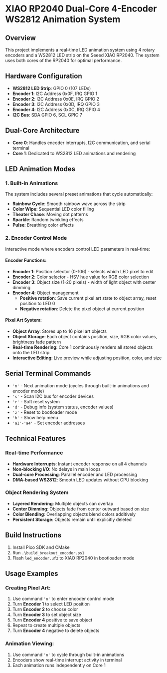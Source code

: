 # XIAO RP2040 Dual-Core 4-Encoder WS2812 Animation System

## Overview
This project implements a real-time LED animation system using 4 rotary encoders and a WS2812 LED strip on the Seeed XIAO RP2040. The system uses both cores of the RP2040 for optimal performance.

## Hardware Configuration
- **WS2812 LED Strip**: GPIO 0 (107 LEDs)
- **Encoder 1**: I2C Address 0x0F, IRQ GPIO 1
- **Encoder 2**: I2C Address 0x0E, IRQ GPIO 2  
- **Encoder 3**: I2C Address 0x0D, IRQ GPIO 3
- **Encoder 4**: I2C Address 0x0C, IRQ GPIO 4
- **I2C Bus**: SDA GPIO 6, SCL GPIO 7

## Dual-Core Architecture
- **Core 0**: Handles encoder interrupts, I2C communication, and serial terminal
- **Core 1**: Dedicated to WS2812 LED animations and rendering

## LED Animation Modes

### 1. Built-in Animations
The system includes several preset animations that cycle automatically:
- **Rainbow Cycle**: Smooth rainbow wave across the strip
- **Color Wipe**: Sequential LED color filling
- **Theater Chase**: Moving dot patterns
- **Sparkle**: Random twinkling effects
- **Pulse**: Breathing color effects

### 2. Encoder Control Mode
Interactive mode where encoders control LED parameters in real-time:

#### Encoder Functions:
- **Encoder 1**: Position selector (0-106) - selects which LED pixel to edit
- **Encoder 2**: Color selector - HSV hue value for RGB color selection
- **Encoder 3**: Object size (1-20 pixels) - width of light object with center dimming
- **Encoder 4**: Object management
  - **Positive rotation**: Save current pixel art state to object array, reset position to LED 0
  - **Negative rotation**: Delete the pixel object at current position

#### Pixel Art System:
- **Object Array**: Stores up to 16 pixel art objects
- **Object Storage**: Each object contains position, size, RGB color values, brightness fade pattern
- **Real-time Rendering**: Core 1 continuously renders all stored objects onto the LED strip
- **Interactive Editing**: Live preview while adjusting position, color, and size

## Serial Terminal Commands
- `'n'` - Next animation mode (cycles through built-in animations and encoder mode)
- `'s'` - Scan I2C bus for encoder devices
- `'r'` - Soft reset system
- `'d'` - Debug info (system status, encoder values)
- `'z'` - Reset to bootloader mode
- `'h'` - Show help menu
- `'a1'-'a4'` - Set encoder addresses

## Technical Features

### Real-time Performance
- **Hardware Interrupts**: Instant encoder response on all 4 channels
- **Non-blocking I/O**: No delays in main loops
- **Dual-core Processing**: Parallel encoder and LED processing
- **DMA-based WS2812**: Smooth LED updates without CPU blocking

### Object Rendering System
- **Layered Rendering**: Multiple objects can overlap
- **Center Dimming**: Objects fade from center outward based on size
- **Color Blending**: Overlapping objects blend colors additively
- **Persistent Storage**: Objects remain until explicitly deleted

## Build Instructions
1. Install Pico SDK and CMake
2. Run `.\build_breakout_encoder.ps1`
3. Flash `led_encoder.uf2` to XIAO RP2040 in bootloader mode

## Usage Examples

### Creating Pixel Art:
1. Use command `'n'` to enter encoder control mode
2. Turn **Encoder 1** to select LED position
3. Turn **Encoder 2** to choose color
4. Turn **Encoder 3** to set object size
5. Turn **Encoder 4** positive to save object
6. Repeat to create multiple objects
7. Turn **Encoder 4** negative to delete objects

### Animation Viewing:
1. Use command `'n'` to cycle through built-in animations
2. Encoders show real-time interrupt activity in terminal
3. Each animation runs independently on Core 1
